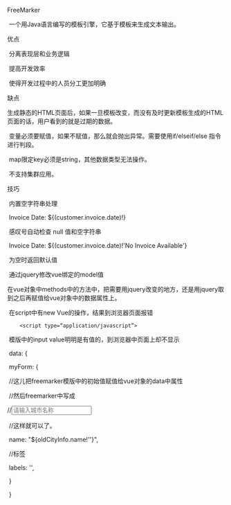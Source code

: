 FreeMarker

​    一个用Java语言编写的模板引擎，它基于模板来生成文本输出。



优点

​    分离表现层和业务逻辑

​    提高开发效率

​    使得开发过程中的人员分工更加明确



缺点

​    生成静态的HTML页面后，如果一旦模板改变，而没有及时更新模板生成的HTML页面的话，用户看到的就是过期的数据。

​    变量必须要赋值，如果不赋值，那么就会抛出异常。需要使用if/elseif/else 指令进行判段。

​    map限定key必须是string，其他数据类型无法操作。

​    不支持集群应用。



技巧

​    内置空字符串处理

​        Invoice Date: ${(customer.invoice.date)!} 

​            感叹号自动检查 null 值和空字符串

​        Invoice Date: ${(customer.invoice.date)!'No Invoice Available'} 

​            为空时返回默认值



​    通过jquery修改vue绑定的model值

​        在vue对象中methods中的方法中，把需要用jquery改变的地方，还是用jquery取到之后再赋值给vue对象中的数据属性上。

​    在script中有new Vue的操作，结果到浏览器页面报错

        <script type=“application/javascript”>

​    模版中的input value明明是有值的，到浏览器中页面上却不显示

​        data: {

​            myForm: {

​            //这儿把freemarker模版中的初始值赋值给vue对象的data中属性

​            //然后freemarker中写成

​            //<input type="text" v-model="myForm.name" placeholder="请输入城市名称"/>

​            //这样就可以了。

​                name: "${oldCityInfo.name!''}",

​                //标签

​                labels: '',

​            }

​        }